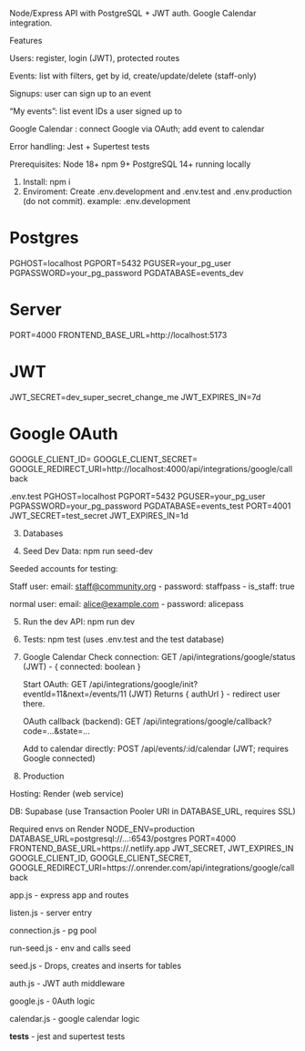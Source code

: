 Node/Express API with PostgreSQL + JWT auth.
Google Calendar integration.

Features

Users: register, login (JWT), protected routes

Events: list with filters, get by id, create/update/delete (staff-only)

Signups: user can sign up to an event

“My events”: list event IDs a user signed up to

Google Calendar : connect Google via OAuth; add event to calendar

Error handling: Jest + Supertest tests

Prerequisites:
Node 18+
npm 9+
PostgreSQL 14+ running locally
1. Install: npm i
2. Enviroment: Create .env.development and .env.test and .env.production (do not commit).
example: 
.env.development
# Postgres
PGHOST=localhost
PGPORT=5432
PGUSER=your_pg_user
PGPASSWORD=your_pg_password
PGDATABASE=events_dev

# Server
PORT=4000
FRONTEND_BASE_URL=http://localhost:5173

# JWT
JWT_SECRET=dev_super_secret_change_me
JWT_EXPIRES_IN=7d

# Google OAuth 
GOOGLE_CLIENT_ID=
GOOGLE_CLIENT_SECRET=
GOOGLE_REDIRECT_URI=http://localhost:4000/api/integrations/google/callback

.env.test
PGHOST=localhost
PGPORT=5432
PGUSER=your_pg_user
PGPASSWORD=your_pg_password
PGDATABASE=events_test
PORT=4001
JWT_SECRET=test_secret
JWT_EXPIRES_IN=1d

3. Databases

4. Seed Dev Data: npm run seed-dev

Seeded accounts for testing:

Staff user:
email: staff@community.org - password: staffpass - is_staff: true

normal user:
email: alice@example.com - password: alicepass

5. Run the dev API: npm run dev

6. Tests: npm test (uses .env.test and the test database)

7. Google Calendar
    Check connection:
    GET /api/integrations/google/status (JWT) - { connected: boolean }

    Start OAuth:
    GET /api/integrations/google/init?eventId=11&next=/events/11 (JWT)
    Returns { authUrl } - redirect user there.

    OAuth callback (backend):
    GET /api/integrations/google/callback?code=...&state=...

    Add to calendar directly:
    POST /api/events/:id/calendar (JWT; requires Google connected)
8. Production 

Hosting: Render (web service)

DB: Supabase (use Transaction Pooler URI in DATABASE_URL, requires SSL)

Required envs on Render
NODE_ENV=production
DATABASE_URL=postgresql://...:6543/postgres
PORT=4000
FRONTEND_BASE_URL=https://<your-netlify-site>.netlify.app
JWT_SECRET, JWT_EXPIRES_IN
GOOGLE_CLIENT_ID, GOOGLE_CLIENT_SECRET,
GOOGLE_REDIRECT_URI=https://<your-api>.onrender.com/api/integrations/google/callback

app.js - express app and routes

listen.js - server entry

connection.js - pg pool

run-seed.js - env and calls seed

seed.js - Drops, creates and inserts for tables

auth.js - JWT auth middleware

google.js - 0Auth logic

calendar.js - google calendar logic

__tests__ - jest and supertest tests

